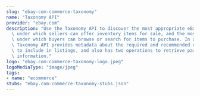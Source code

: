 ```yaml
---
slug: "ebay-com-commerce-taxonomy"
name: "Taxonomy API"
provider: "ebay.com"
description: "Use the Taxonomy API to discover the most appropriate eBay categories\
  \ under which sellers can offer inventory items for sale, and the most likely categories\
  \ under which buyers can browse or search for items to purchase. In addition, the\
  \ Taxonomy API provides metadata about the required and recommended category aspects\
  \ to include in listings, and also has two operations to retrieve parts compatibility\
  \ information."
logo: "ebay.com-commerce-taxonomy-logo.jpeg"
logoMediaType: "image/jpeg"
tags:
- name: "ecommerce"
stubs: "ebay.com-commerce-taxonomy-stubs.json"
---
```

